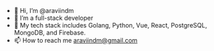 - 👋 Hi, I’m @araviindm
- 👀 I’m a full-stack developer
- 🌱 My tech stack includes Golang, Python, Vue, React, PostgreSQL, MongoDB, and Firebase.
- 📫 How to reach me araviindm@gmail.com

<!---
araviindm/araviindm is a ✨ special ✨ repository because its `README.md` (this file) appears on your GitHub profile.
You can click the Preview link to take a look at your changes.
--->

